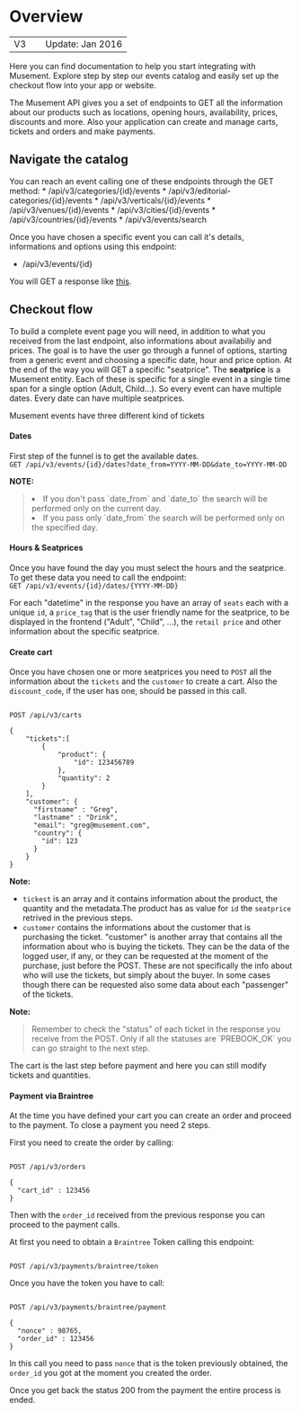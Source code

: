 <h1>Overview</h1>

<table>
<tr><td width="40px">V3</td><td>Update: Jan 2016</td></tr>
</table>

Here you can find documentation to help you start integrating with Musement. Explore step by step our events catalog and easily set up the checkout flow into your app or website.

The Musement API gives you a set of endpoints to GET all the information about our products such as locations, opening hours, availability, prices, discounts and more. Also your application can create and manage carts, tickets and orders and make payments.



<h2>Navigate the catalog</h2>
You can reach an event calling one of these endpoints through the GET method:
* /api/v3/categories/{id}/events
* /api/v3/editorial-categories/{id}/events
* /api/v3/verticals/{id}/events
* /api/v3/venues/{id}/events
* /api/v3/cities/{id}/events
* /api/v3/countries/{id}/events
* /api/v3/events/search

Once you have chosen a specific event you can call it's details, informations and options using this endpoint:
* /api/v3/events/{id}

You will GET a response like [this](/event_response).

<h2>Checkout flow</h2>
To build a complete event page you will need, in addition to what you received from the last endpoint, also informations about availabiliy and prices. The goal is to have the user go through a funnel of options, starting from a generic event and choosing a specific date, hour and price option. At the end of the way you will GET a specific "seatprice".
The <strong>seatprice</strong> is a Musement entity. 
Each of these is specific for a single event in a single time span for a single option (Adult, Child...).
So every event can have multiple dates. Every date can have multiple seatprices.

Musement events have three different kind of tickets

<h4>Dates</h4>
First step of the funnel is to get the available dates.

<code>
GET /api/v3/events/{id}/dates?date_from=YYYY-MM-DD&date_to=YYYY-MM-DD
</code>

<strong>NOTE:</strong>

<blockquote>
 <li> If you don't pass `date_from` and `date_to` the search will be performed only on the current day.</li>
 <li> If you pass only `date_from` the search will be performed only on the specified day.</li>
</blockquote>

<h4>Hours & Seatprices</h4>
Once you have found the day you must select the hours and the seatprice. To get these data you need to call the endpoint:

<code>
GET /api/v3/events/{id}/dates/{YYYY-MM-DD}
</code>

For each "datetime" in the response you have an array of `seats` each with a unique `id`, a `price_tag` that is the user friendly name for the seatprice, to be displayed in the frontend ("Adult", "Child", ...), the `retail price` and other information about the specific seatprice.

<h4>Create cart</h4>

Once you have chosen one or more seatprices you need to `POST` all the information about the `tickets` and the `customer` to create a cart. Also the `discount_code`, if the user has one, should be passed in this call.

<code>
POST /api/v3/carts
</code>

<pre><code>{
    "tickets":[
        {
            "product": {
                "id": 123456789
            },
            "quantity": 2
        }
    ],
    "customer": {
      "firstname" : "Greg",
      "lastname" : "Drink",
      "email": "greg@musement.com",
      "country": {
        "id": 123
      }
    }
}
</code></pre>

<strong>Note:</strong>

 - `tickest` is an array and it contains information about the product, the quantity and the metadata.The product has as value for `id` the `seatprice` retrived in the previous steps.  
 - `customer` contains the informations about the customer that is purchasing the ticket. "customer" is another array that contains all the information about who is buying the tickets. They can be the data of the logged user, if any, or they can be requested at the moment of the purchase, just before the POST. These are not specifically the info about who will use the tickets, but simply about the buyer. In some cases though there can be requested also some data about each "passenger" of the tickets.

<strong>Note:</strong>

<blockquote>
Remember to check the "status" of each ticket in the response you receive from the POST. Only if all the statuses are `PREBOOK_OK` you can go straight to the next step.</strong>
</blockquote>

The cart is the last step before payment and here you can still modify tickets and quantities.

<h4>Payment via Braintree</h4>
At the time you have defined your cart you can create an order and proceed to the payment. To close a payment you need 2 steps.

First you need to create the order by calling:

<code>
POST /api/v3/orders
</code>

<pre><code>{
  "cart_id" : 123456
}
</code></pre>

Then with the `order_id` received from the previous response you can proceed to the payment calls. 

At first you need to obtain a `Braintree` Token calling this endpoint:

<code>
POST /api/v3/payments/braintree/token
</code>

Once you have the token you have to call:

<code>
POST /api/v3/payments/braintree/payment
</code>

<pre><code>{
  "nonce" : 98765,
  "order_id" : 123456
}
</code></pre>

In this call you need to pass `nonce` that is the token previously obtained, the `order_id` you got at the moment you created the order.

Once you get back the status 200 from the payment the entire process is ended.
